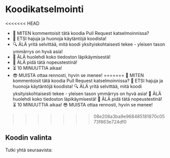 # Koodikatselmointi

<<<<<<< HEAD
* :thinking: MITEN kommentoisit tätä koodia Pull Request katselmoinnissa?
* :shit: ETSI hajuja ja huonoja käytäntöjä koodista!
* :mag: ÄLÄ yritä selvittää, mitä koodi yksityiskohtaisesti tekee - yleisen tason ymmärrys on hyvä asia!
* :floppy_disk: ÄLÄ huolehdi koko tiedoston läpikäymisestä!
* :snail: ÄLÄ pidä tätä nopeustestinä!
* :hourglass_flowing_sand: 10 MINUUTTIA aikaa!
* :sunglasses: MUISTA ottaa rennosti, hyvin se menee!
=======
 :thinking:
MITEN kommentoisit tätä koodia Pull Request katselmoinnissa?
:shit: ETSI hajuja ja huonoja käytäntöjä koodista!
:mag: ÄLÄ yritä selvittää, mitä koodi yksityiskohtaisesti tekee - yleisen tason ymmärrys on hyvä asia!
:floppy_disk: ÄLÄ huolehdi koko tiedoston läpikäymisestä!
:snail: ÄLÄ pidä tätä nopeustestinä!
:hourglass_flowing_sand: 10 MINUUTTIA aikaa!
:sunglasses: MUISTA ottaa rennosti, hyvin se menee!
>>>>>>> 08e208a3ba9e968485181870c0573f863e724df0

## Koodin valinta

Tutki yhtä seuraavista:

